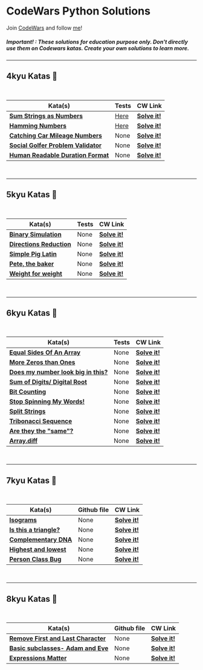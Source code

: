 <!-- Template for the kata table
## 8kyu Katas :white_heart:

<br>

| Kata(s) |Github file | CW Link |
|--|--|--|
| [** **]( )  | None | [**Solve it!**]( ) |
| [** **]( )  | None | [**Solve it!**]( ) |
| [** **]( )  | None | [**Solve it!**]( ) |

<br>

-->

# CodeWars Python Solutions

Join [CodeWars](https://www.codewars.com/r/hbGshA) and follow [me](https://www.codewars.com/users/Thor-Pedo)!

##### Important! : These solutions for education purpose only. Don't directly use them on Codewars katas. Create your own solutions to learn more.

---

## 4kyu Katas :blue_heart:

<br>

| Kata(s) | Tests | CW Link |
|--|--|--|
| [**Sum Strings as Numbers**](https://github.com/DavidSiretMarques/CodeWars-Katas/blob/main/4kyu/numberstrings_kata.py)  | [Here](https://github.com/DavidSiretMarques/CodeWars-Katas/blob/main/4kyu/test_numberstrings_kata.py) | [**Solve it!**](https://www.codewars.com/kata/5324945e2ece5e1f32000370) |
| [**Hamming Numbers**](https://github.com/DavidSiretMarques/CodeWars-Katas/blob/main/4kyu/hamming_numbers.py)  | [Here](https://github.com/DavidSiretMarques/CodeWars-Katas/blob/main/4kyu/test_hamming_numbers.py)| [**Solve it!**](https://www.codewars.com/kata/526d84b98f428f14a60008da) |
| [**Catching Car Mileage Numbers**](https://github.com/DavidSiretMarques/CodeWars-Katas/blob/main/4kyu/catching-car-mileage-numbers.py)  | None | [**Solve it!**](https://www.codewars.com/kata/52c4dd683bfd3b434c000292) |
| [**Social Golfer Problem Validator**](https://github.com/DavidSiretMarques/CodeWars-Katas/blob/main/4kyu/social-golfer-problem-validator.py)  | None | [**Solve it!**](https://www.codewars.com/kata/556c04c72ee1147ff20000c9) |
| [**Human Readable Duration Format**](https://github.com/DavidSiretMarques/CodeWars-Katas/blob/main/4kyu/human-readable-duration-format.py)  | None | [**Solve it!**](https://www.codewars.com/kata/52742f58faf5485cae000b9a) |

<br>

---

## 5kyu Katas :yellow_heart:

<br>

| Kata(s) | Tests | CW Link |
|--|--|--|
| [**Binary Simulation**](https://github.com/DavidSiretMarques/CodeWars-Katas/blob/main/5kyu/binary-simulation.py)  | None | [**Solve it!**](https://www.codewars.com/kata/5cb9f138b5c9080019683864) |
| [**Directions Reduction**](https://github.com/DavidSiretMarques/CodeWars-Katas/blob/main/5kyu/directions-reduction.py)  | None | [**Solve it!**](https://www.codewars.com/kata/550f22f4d758534c1100025a) |
| [**Simple Pig Latin**](https://github.com/DavidSiretMarques/CodeWars-Katas/blob/main/5kyu/pig-latin.py)  | None | [**Solve it!**](https://www.codewars.com/kata/520b9d2ad5c005041100000f) |
| [**Pete, the baker**](https://github.com/DavidSiretMarques/CodeWars-Katas/blob/main/5kyu/pete-the-baker.py)  | None | [**Solve it!**](https://www.codewars.com/kata/525c65e51bf619685c000059) |
| [**Weight for weight**](https://github.com/DavidSiretMarques/CodeWars-Katas/blob/main/5kyu/weight-for-weight.py)  | None | [**Solve it!**](https://www.codewars.com/kata/55c6126177c9441a570000cc) |

<br>

---

## 6kyu Katas :yellow_heart:

<br>

| Kata(s) | Tests | CW Link |
|--|--|--|
| [**Equal Sides Of An Array**](https://github.com/DavidSiretMarques/CodeWars-Katas/blob/main/6kyu/equal_sides_of_an_array.py)  | None | [**Solve it!**](https://www.codewars.com/kata/5679aa472b8f57fb8c000047) |
| [**More Zeros than Ones**](https://github.com/DavidSiretMarques/CodeWars-Katas/blob/main/6kyu/more-zeros-than-ones.py)  | None | [**Solve it!**](https://www.codewars.com/kata/5d41e16d8bad42002208fe1a) |
| [**Does my number look big in this?**](https://github.com/DavidSiretMarques/CodeWars-Katas/blob/main/6kyu/does-my-number-look-big-in-this.py)  | None | [**Solve it!**](https://www.codewars.com/kata/5287e858c6b5a9678200083c) |
| [**Sum of Digits/ Digital Root**](https://github.com/DavidSiretMarques/CodeWars-Katas/blob/main/6kyu/digital-root.py)  | None | [**Solve it!**](https://www.codewars.com/kata/541c8630095125aba6000c00) |
| [**Bit Counting**](https://github.com/DavidSiretMarques/CodeWars-Katas/blob/main/6kyu/bit-counting.py)  | None | [**Solve it!**](https://www.codewars.com/kata/526571aae218b8ee490006f4) |
| [**Stop Spinning My Words!**](https://github.com/DavidSiretMarques/CodeWars-Katas/blob/main/6kyu/stop-spinning-my-words.py)  | None | [**Solve it!**](https://www.codewars.com/kata/5264d2b162488dc400000001) |
| [**Split Strings**](https://github.com/DavidSiretMarques/CodeWars-Katas/blob/main/6kyu/split-strings.py)  | None | [**Solve it!**](https://www.codewars.com/kata/515de9ae9dcfc28eb6000001) |
| [**Tribonacci Sequence**](https://github.com/DavidSiretMarques/CodeWars-Katas/blob/main/6kyu/tribonacci.py)  | None | [**Solve it!**](https://www.codewars.com/kata/556deca17c58da83c00002db) |
| [**Are they the "same"?**](https://github.com/DavidSiretMarques/CodeWars-Katas/blob/main/6kyu/are-they-the-same.py)  | None | [**Solve it!**](https://www.codewars.com/kata/550498447451fbbd7600041c) |
| [**Array.diff**](https://github.com/DavidSiretMarques/CodeWars-Katas/blob/main/6kyu/array-diff.py)  | None | [**Solve it!**](https://www.codewars.com/kata/523f5d21c841566fde000009) |

<br>

---

## 7kyu Katas :white_heart:

<br>

| Kata(s) |Github file | CW Link |
|--|--|--|
| [**Isograms**](https://github.com/DavidSiretMarques/CodeWars-Katas/blob/main/7kyu/isograms.py)  | None | [**Solve it!**](https://www.codewars.com/kata/54ba84be607a92aa900000f1) |
| [**Is this a triangle?**](https://github.com/DavidSiretMarques/CodeWars-Katas/blob/main/7kyu/is_this_a_triangle.py)  | None | [**Solve it!**](https://www.codewars.com/kata/56606694ec01347ce800001b) |
| [**Complementary DNA**](https://github.com/DavidSiretMarques/CodeWars-Katas/blob/main/7kyu/complementary-DNA.py)  | None | [**Solve it!**](https://www.codewars.com/kata/554e4a2f232cdd87d9000038) |
| [**Highest and lowest**](https://github.com/DavidSiretMarques/CodeWars-Katas/blob/main/7kyu/Highest-lowest.py)  | None | [**Solve it!**](https://www.codewars.com/kata/554b4ac871d6813a03000035) |
| [**Person Class Bug**](https://github.com/DavidSiretMarques/CodeWars-Katas/blob/main/7kyu/person-class-bug.py)  | None | [**Solve it!**](https://www.codewars.com/kata/513f887e484edf3eb3000001/python) |
<br>

---

## 8kyu Katas :white_heart:

<br>

| Kata(s) |Github file | CW Link |
|--|--|--|
| [**Remove First and Last Character**](https://github.com/DavidSiretMarques/CodeWars-Katas/blob/main/8kyu/remove_first_last.py)  | None | [**Solve it!**](https://www.codewars.com/kata/56bc28ad5bdaeb48760009b0) |
| [**Basic subclasses- Adam and Eve**](https://github.com/DavidSiretMarques/CodeWars-Katas/blob/main/8kyu/subclasses-adam-eve.py)  | None | [**Solve it!**](https://www.codewars.com/kata/547274e24481cfc469000416) |
| [**Expressions Matter**](https://github.com/DavidSiretMarques/CodeWars-Katas/blob/main/8kyu/expresions-matter.py)  | None | [**Solve it!**](https://www.codewars.com/kata/5ae62fcf252e66d44d00008e) |

<br>
